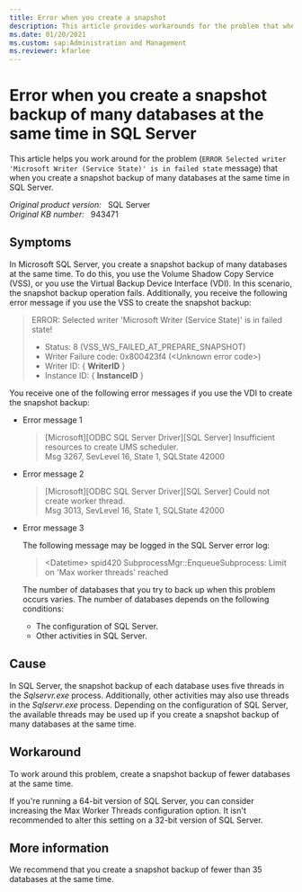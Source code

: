 ```yaml
---
title: Error when you create a snapshot 
description: This article provides workarounds for the problem that when you create a snapshot backup of many databases at the same time in SQL Server.
ms.date: 01/20/2021
ms.custom: sap:Administration and Management
ms.reviewer: kfarlee
---
```

# Error when you create a snapshot backup of many databases at the same time in SQL Server

This article helps you work around for the problem (`ERROR Selected writer 'Microsoft Writer (Service State)' is in failed state` message) that when you create a snapshot backup of many databases at the same time in SQL Server.

_Original product version:_ &nbsp; SQL Server  
_Original KB number:_ &nbsp; 943471

## Symptoms

In Microsoft SQL Server, you create a snapshot backup of many databases at the same time. To do this, you use the Volume Shadow Copy Service (VSS), or you use the Virtual Backup Device Interface (VDI). In this scenario, the snapshot backup operation fails. Additionally, you receive the following error message if you use the VSS to create the snapshot backup:

> ERROR: Selected writer 'Microsoft Writer (Service State)' is in failed state!
> - Status: 8 (VSS_WS_FAILED_AT_PREPARE_SNAPSHOT)
> - Writer Failure code: 0x800423f4 (\<Unknown error code>)
> - Writer ID: { **WriterID** }
> - Instance ID: { **InstanceID** }

You receive one of the following error messages if you use the VDI to create the snapshot backup:

- Error message 1

    > [Microsoft][ODBC SQL Server Driver][SQL Server] Insufficient resources to create UMS scheduler.  
    Msg 3267, SevLevel 16, State 1, SQLState 42000

- Error message 2

    > [Microsoft][ODBC SQL Server Driver][SQL Server] Could not create worker thread.  
    Msg 3013, SevLevel 16, State 1, SQLState 42000

- Error message 3

    The following message may be logged in the SQL Server error log:

    > \<Datetime> spid420 SubprocessMgr::EnqueueSubprocess: Limit on 'Max worker threads' reached

    The number of databases that you try to back up when this problem occurs varies. The number of databases depends on the following conditions:

    - The configuration of SQL Server.
    - Other activities in SQL Server.

## Cause

In SQL Server, the snapshot backup of each database uses five threads in the *Sqlservr.exe* process. Additionally, other activities may also use threads in the *Sqlservr.exe* process. Depending on the configuration of SQL Server, the available threads may be used up if you create a snapshot backup of many databases at the same time.

## Workaround

To work around this problem, create a snapshot backup of fewer databases at the same time.

If you're running a 64-bit version of SQL Server, you can consider increasing the Max Worker Threads configuration option. It isn't recommended to alter this setting on a 32-bit version of SQL Server.

## More information

We recommend that you create a snapshot backup of fewer than 35 databases at the same time.
